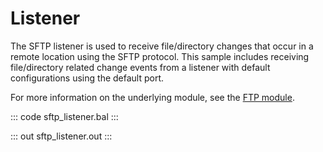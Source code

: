 # Listener

The SFTP listener is used to receive file/directory changes that occur in a
remote location using the SFTP protocol. This sample includes receiving
file/directory related change events from a listener with default
configurations using the default port.

For more information on the underlying module, 
see the [FTP module](https://lib.ballerina.io/ballerina/ftp/latest).

::: code sftp_listener.bal :::

::: out sftp_listener.out :::
